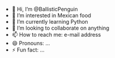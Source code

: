 - 👋 Hi, I’m @BallisticPenguin
- 👀 I’m interested in Mexican food  
- 🌱 I’m currently learning Python
- 💞️ I’m looking to collaborate on anything
- 📫 How to reach me:  e-mail address
- 😄 Pronouns: ...
- ⚡ Fun fact: ...

<!---
BallisticPenguin/BallisticPenguin is a ✨ special ✨ repository because its `README.md` (this file) appears on your GitHub profile.
You can click the Preview link to take a look at your changes.
--->
